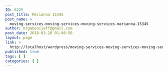 ```yaml
---
ID: 6225
post_title: Marianna 15345
post_name: >
  moving-services-moving-services-moving-services-marianna-15345
author: mrgabonijeff@gmail.com
post_date: 2018-03-28 01:46:50
layout: page
link: >
  http://localhost/wordpress/moving-services-moving-services-moving-services-marianna-15345/
published: true
tags: [ ]
categories: [ ]
---
```

